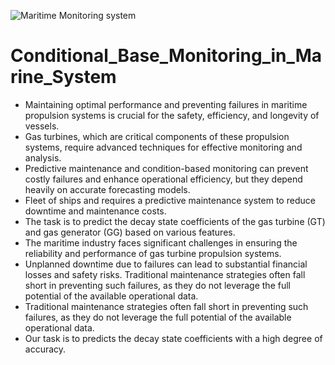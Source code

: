 ![Maritime Monitoring system](https://github.com/user-attachments/assets/f70eab10-209e-42f4-9b4f-0dd2de33991b)

# Conditional_Base_Monitoring_in_Marine_System
* Maintaining optimal performance and preventing failures in maritime propulsion systems is crucial for the safety, efficiency, and longevity of vessels. 
* Gas turbines, which are critical components of these propulsion systems, require advanced techniques for effective monitoring and analysis. 
* Predictive maintenance and condition-based monitoring can prevent costly failures and enhance operational efficiency, but they depend heavily on accurate forecasting models.
* Fleet of ships and requires a predictive maintenance system to reduce downtime and maintenance costs.
* The task is to predict the decay state coefficients of the gas turbine (GT) and gas generator (GG) based on various features.
* The maritime industry faces significant challenges in ensuring the reliability and performance of gas turbine propulsion systems. 
* Unplanned downtime due to failures can lead to substantial financial losses and safety risks. Traditional maintenance strategies often fall short in preventing such failures, as they do not leverage the full potential of the available operational data.
* Traditional maintenance strategies often fall short in preventing such failures, as they do not leverage the full potential of the available operational data.
* Our task is to predicts the decay state coefficients with a high degree of accuracy.
